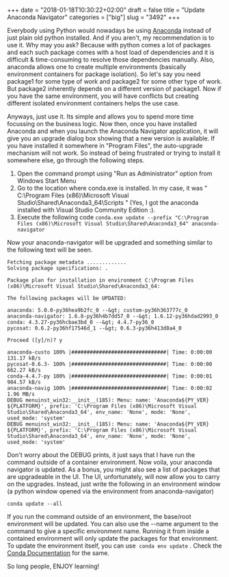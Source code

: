 +++
date = "2018-01-18T10:30:22+02:00"
draft = false
title = "Update Anaconda Navigator"
categories = ["big"]
slug = "3492"
+++

Everybody using Python would nowadays be using [Anaconda](https://conda.io/docs/user-guide/install/download.html) instead of just plain old python installed. And if you aren't, my recommendation is to use it. Why may you ask? Because with python comes a lot of packages and each such package comes with a host load of dependencies and it is difficult &amp; time-consuming to resolve those dependencies manually. Also, anaconda allows one to create multiple environments (basically environment containers for package isolation). So let's say you need package1 for some type of work and package2 for some other type of work. But package2 inherently depends on a different version of package1. Now if you have the same environment, you will have conflicts but creating different isolated environment containers helps the use case.

Anyways, just use it. Its simple and allows you to spend more time focussing on the business logic. Now then, once you have installed Anaconda and when you launch the Anaconda Navigator application, it will give you an upgrade dialog box showing that a new version is available. If you have installed it somewhere in "Program Files", the auto-upgrade mechanism will not work. So instead of being frustrated or trying to install it somewhere else, go through the following steps.

1. Open the command prompt using "Run as Administrator" option from Windows Start Menu
2. Go to the location where conda.exe is installed. In my case, it was " C:\Program Files (x86)\Microsoft Visual Studio\Shared\Anaconda3_64\Scripts " (Yes, I got the anaconda installed with Visual Studio Community Edition :).
3. Execute the following code
`conda.exe update --prefix "C:\Program Files (x86)\Microsoft Visual Studio\Shared\Anaconda3_64" anaconda-navigator`

Now your anaconda-navigator will be upgraded and something similar to the following text will be seen.

```
Fetching package metadata .............
Solving package specifications: .

Package plan for installation in environment C:\Program Files (x86)\Microsoft Visual Studio\Shared\Anaconda3_64:

The following packages will be UPDATED:

anaconda: 5.0.0-py36hea9b2fc_0 --&gt; custom-py36h363777c_0
anaconda-navigator: 1.6.8-py36h4b7dd57_0 --&gt; 1.6.12-py36hdad2993_0
conda: 4.3.27-py36hcbae3bd_0 --&gt; 4.4.7-py36_0
pycosat: 0.6.2-py36hf17546d_1 --&gt; 0.6.3-py36h413d8a4_0

Proceed ([y]/n)? y

anaconda-custo 100% |###############################| Time: 0:00:00 131.17 kB/s
pycosat-0.6.3- 100% |###############################| Time: 0:00:00 662.27 kB/s
conda-4.4.7-py 100% |###############################| Time: 0:00:01 904.57 kB/s
anaconda-navig 100% |###############################| Time: 0:00:02 1.96 MB/s
DEBUG menuinst_win32:__init__(185): Menu: name: 'Anaconda${PY_VER} ${PLATFORM}', prefix: 'C:\Program Files (x86)\Microsoft Visual Studio\Shared\Anaconda3_64', env_name: 'None', mode: 'None', used_mode: 'system'
DEBUG menuinst_win32:__init__(185): Menu: name: 'Anaconda${PY_VER} ${PLATFORM}', prefix: 'C:\Program Files (x86)\Microsoft Visual Studio\Shared\Anaconda3_64', env_name: 'None', mode: 'None', used_mode: 'system'
```

Don't worry about the DEBUG prints, it just says that I have run the command outside of a container environment. Now voila, your anaconda navigator is updated. As a bonus, you might also see a list of packages that are upgradeable in the UI. The UI, unfortunately, will now allow you to carry on the upgrades. Instead, just write the following in an environment window (a python window opened via the environment from anaconda-navigator)

`conda update --all`

If you run the command outside of an environment, the base/root environment will be updated. You can also use the --name argument to the command to give a specific environment name. Running it from inside a contained environment will only update the packages for that environment. To update the environment itself, you can use  `conda env update` . Check the [Conda Documentation](https://conda.io/docs/commands.html) for the same.

So long people, ENJOY learning!